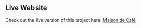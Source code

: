 ## Live Website

Check out the live version of this project here: [Maison de Café](https://maisondecafe.netlify.app/)
